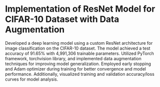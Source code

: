 # Implementation of ResNet Model for CIFAR-10 Dataset with Data Augmentation
Developed a deep learning model using a custom ResNet architecture for image classification on the CIFAR-10 dataset. 
The model achieved a test accuracy of 91.65% with 4,991,306 trainable parameters. 
Utilized PyTorch framework, torchvision library, and implemented data augmentation techniques for improving model generalization. 
Employed early stopping and Adam optimizer during training for better convergence and model performance.
Additionally, visualized training and validation accuracy/loss curves for model analysis.
